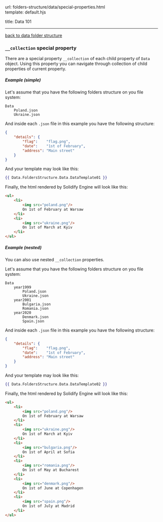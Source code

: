 url:        folders-structure/data/special-properties.html  
template:   default.hjs

title:      Data 101

---

[back to data folder structure](/folders-structure/data.html)

### `__collection` special property

There are a special property `__collection` of each child property of `Data` object. Using this property you can navigate through collection of child properties of current property.

##### Example (simple)

Let's assume that you have the following folders structure on you file system:

```none
Data
    Poland.json
    Ukraine.json
```

And inside each `.json` file in this example you have the following structure:

```json
{
    "details": {
        "flag":    "flag.png",
        "date":    "1st of February",
        "address": "Main street"
    }
}
```

And your template may look like this:

```handlebars
{{ Data.FoldersStructure.Data.DataTemplate01 }}
```

Finally, the html rendered by Solidify Engine will look like this:

```html
<ul>
    <li>
        <img src="poland.png"/>
        On 1st of February at Warsaw
    </li>
    <li>
        <img src="ukraine.png"/>
        On 1st of March at Kyiv
    </li>
</ul>
```

##### Example (nested)

You can also use nested `__collection` properties.

Let's assume that you have the following folders structure on you file system:

```none
Data
    year1999
        Poland.json
        Ukraine.json
    year2001
        Bulgaria.json
        Romania.json
    year2020
        Denmark.json
        Spain.json
```

And inside each `.json` file in this example you have the following structure:

```json
{
    "details": {
        "flag":    "flag.png",
        "date":    "1st of February",
        "address": "Main street"
    }
}
```

And your template may look like this:

```handlebars
{{ Data.FoldersStructure.Data.DataTemplate02 }}
```

Finally, the html rendered by Solidify Engine will look like this:

```html
<ul>
    <li>
        <img src="poland.png"/>
        On 1st of February at Warsaw
    </li>
    <li>
        <img src="ukraine.png"/>
        On 1st of March at Kyiv
    </li>
    <li>
        <img src="bulgaria.png"/>
        On 1st of April at Sofia
    </li>
    <li>
        <img src="romania.png"/>
        On 1st of May at Bucharest
    </li>
    <li>
        <img src="denmark.png"/>
        On 1st of June at Copenhagen
    </li>
    <li>
        <img src="spain.png"/>
        On 1st of July at Madrid
    </li>
</ul>
```